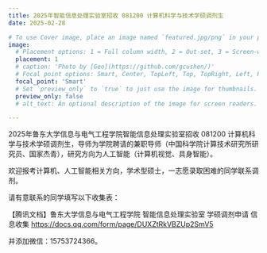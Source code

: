 ```yaml
---
title: 2025年智能信息处理实验室招收 081200 计算机科学与技术学硕调剂生
date: 2025-02-28

# To use Cover image, place an image named `featured.jpg/png` in your page's folder.
image:
  # Placement options: 1 = Full column width, 2 = Out-set, 3 = Screen-width
  placement: 1
  # caption: 'Photo by [Geo](https://github.com/gcushen/)'
  # Focal point options: Smart, Center, TopLeft, Top, TopRight, Left, Right, BottomLeft, Bottom, BottomRight
  focal_point: 'Smart'
  # Set `preview_only` to `true` to just use the image for thumbnails.
  preview_only: false
  # alt_text: An optional description of the image for screen readers.

---
```

2025年鲁东大学信息与电气工程学院智能信息处理实验室招收 081200 计算机科学与技术学硕调剂生，导师为学院聘请的兼职导师（中国科学院计算技术研究所研究员、国家杰青），研究方向为人工智能（计算机视觉、具身智能）。

<!--more-->

欢迎报考计算机、人工智能相关方向，学术型硕士，一志愿录取困难的同学联系调剂。

请有意联系的同学填写以下收集表：

【腾讯文档】鲁东大学信息与电气工程学院 智能信息处理实验室 学硕调剂申请 信息收集
https://docs.qq.com/form/page/DUXZtRkVBZUp2SmV5

并添加微信：15753724366。